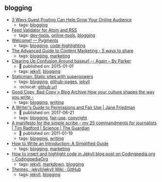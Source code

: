 blogging 
---
* [3 Ways Guest Posting Can Help Grow Your Online Audience](https://goinswriter.com/guest-posting/)
    * tags: [blogging](../tags/blogging.md)
* [Feed Validator for Atom and RSS](http://www.feedvalidator.org/)
    * tags: [dev-tools](../tags/dev-tools.md), [online-tools](../tags/online-tools.md), [blogging](../tags/blogging.md)
* [Welcome! — Pygments](http://pygments.org/)
    * tags: [blogging](../tags/blogging.md), [code-highlighting](../tags/code-highlighting.md)
* [The Advanced Guide to Content Marketing - 5 ways to share](https://www.quicksprout.com/the-advanced-guide-to-content-marketing-chapter-9/)
    * tags: [blogging](../tags/blogging.md), [marketing](../tags/marketing.md)
* [Clearing Up Confusion Around baseurl -- Again – By Parker](https://byparker.com/blog/2014/clearing-up-confusion-around-baseurl/)
    * :calendar: published on: 2015-01-01
    * tags: [jekyll](../tags/jekyll.md), [blogging](../tags/blogging.md)
* [Staticman: Static sites with superpowers](https://staticman.net/)
    * tags: [blogging](../tags/blogging.md), [github-pages](../tags/github-pages.md), [jekyll](../tags/jekyll.md)
    * :octocat: [github url](https://github.com/eduardoboucas/staticman)
* [Good Copy, Bad Copy  » Blog Archive  How your culture shapes the way you write -](https://www.dorisandbertie.com/goodcopybadcopy/2016/10/07/culture-shapes-way-write/)
    * tags: [blogging](../tags/blogging.md), [writing](../tags/writing.md)
* [A Writer's Guide to Permissions and Fair Use | Jane Friedman](https://www.janefriedman.com/permissions-and-fair-use/)
    * :calendar: published on: 2017-06-21
    * tags: [blogging](../tags/blogging.md), [fair-use](../tags/fair-use.md), [copyright](../tags/copyright.md)
* [A manifesto for the simple scribe – my 25 commandments for journalists | Tim Radford | Science | The Guardian](https://www.theguardian.com/science/blog/2011/jan/19/manifesto-simple-scribe-commandments-journalists)
    * :calendar: published on: 2011-01-19
    * tags: [blogging](../tags/blogging.md), [writing](../tags/writing.md)
* [How to Write an Introduction: A Simplified Guide](https://blog.hubspot.com/marketing/how-to-write-introduction-quick-tip-ht)
    * tags: [blogging](../tags/blogging.md), [marketing](../tags/marketing.md)
* [How to insert and highlight code in Jekyll blog post on Codingpedia.org – CodingpediaOrg](http://www.codingpedia.org/ama/how-to-insert-and-highlight-code-in-jekyll-blog-post-on-codingpedia-org)
    * tags: [jekyll](../tags/jekyll.md), [markdown](../tags/markdown.md), [blogging](../tags/blogging.md)
* [Themes · jekyll/jekyll Wiki · GitHub](https://github.com/jekyll/jekyll/wiki/Themes)
    * tags: [jekyll](../tags/jekyll.md), [blogging](../tags/blogging.md)

